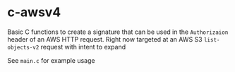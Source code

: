 # c-awsv4

Basic C functions to create a signature that can be used in the `Authorizaion` header of an AWS HTTP request. Right now targeted at an AWS S3 `list-objects-v2` request with intent to expand

See `main.c` for example usage